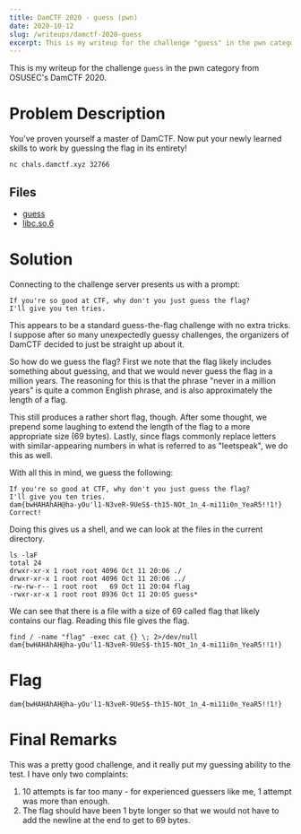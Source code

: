 ```yaml
---
title: DamCTF 2020 - guess (pwn)
date: 2020-10-12
slug: /writeups/damctf-2020-guess
excerpt: This is my writeup for the challenge "guess" in the pwn category from OSUSEC's DamCTF 2020.
---
```


This is my writeup for the challenge `guess` in the pwn category from OSUSEC's DamCTF 2020.

<!-- end -->

# Problem Description
You've proven yourself a master of DamCTF. Now put your newly learned skills to work by guessing the flag in its entirety!

`nc chals.damctf.xyz 32766`

## Files
- [guess](https://damctf-rctf-oacl.storage.googleapis.com/uploads/d404b74981663828dbf5725d01a633b18e1d6c935d75047675dae3d115addcab/guess)
- [libc.so.6](https://damctf-rctf-oacl.storage.googleapis.com/uploads/f0ad9639b2530741046e06c96270b25da2339b6c15a7ae46de8fb021b3c4f529/libc.so.6)

# Solution
Connecting to the challenge server presents us with a prompt:
```
If you're so good at CTF, why don't you just guess the flag?
I'll give you ten tries.
```
This appears to be a standard guess-the-flag challenge with no extra tricks. I suppose after so many unexpectedly guessy challenges, the organizers of DamCTF decided to just be straight up about it.

So how do we guess the flag? First we note that the flag likely includes something about guessing, and that we would never guess the flag in a million years. The reasoning for this is that the phrase "never in a million years" is quite a common English phrase, and is also approximately the length of a flag.

This still produces a rather short flag, though. After some thought, we prepend some laughing to extend the length of the flag to a more appropriate size (69 bytes). Lastly, since flags commonly replace letters with similar-appearing numbers in what is referred to as "leetspeak", we do this as well.

With all this in mind, we guess the following:
```
If you're so good at CTF, why don't you just guess the flag?
I'll give you ten tries.
dam{bwHAHAhAH@ha-yOu'l1-N3veR-9UeS$-th15-NOt_1n_4-mi11i0n_YeaR5!!1!}
Correct!
```

Doing this gives us a shell, and we can look at the files in the current directory.
```
ls -laF
total 24
drwxr-xr-x 1 root root 4096 Oct 11 20:06 ./
drwxr-xr-x 1 root root 4096 Oct 11 20:06 ../
-rw-rw-r-- 1 root root   69 Oct 11 20:04 flag
-rwxr-xr-x 1 root root 8936 Oct 11 20:05 guess*
```

We can see that there is a file with a size of 69 called flag that likely contains our flag. Reading this file gives the flag.

```
find / -name "flag" -exec cat {} \; 2>/dev/null
dam{bwHAHAhAH@ha-yOu'l1-N3veR-9UeS$-th15-NOt_1n_4-mi11i0n_YeaR5!!1!}
```

# Flag
```
dam{bwHAHAhAH@ha-yOu'l1-N3veR-9UeS$-th15-NOt_1n_4-mi11i0n_YeaR5!!1!}
```

# Final Remarks
This was a pretty good challenge, and it really put my guessing ability to the test. I have only two complaints:

1. 10 attempts is far too many - for experienced guessers like me, 1 attempt was more than enough.
2. The flag should have been 1 byte longer so that we would not have to add the newline at the end to get to 69 bytes.
